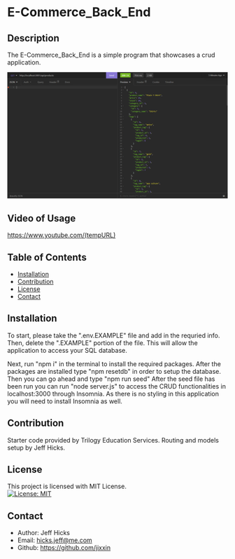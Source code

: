 # E-Commerce_Back_End

## Description
The E-Commerce_Back_End is a simple program that showcases a crud application. 

![Screenshot of Insomnia](./assets/Capture.PNG)

## Video of Usage

https://www.youtube.com/(tempURL)

## Table of Contents
- [Installation](#installation)
- [Contribution](#contribution)
- [License](#license)
- [Contact](#contact)

## Installation

To start, please take the ".env.EXAMPLE" file and add in the requried info. Then, delete the ".EXAMPLE" portion of the file. This will allow the application to access your SQL database.

Next, run "npm i" in the terminal to install the required packages. After the packages are installed type "npm resetdb" in order to setup the database. Then you can go ahead and type "npm run seed" After the seed file has been run you can run "node server.js" to access the CRUD functionalities in localhost:3000 through Insomnia. As there is no styling in this application you will need to install Insomnia as well.  

## Contribution
Starter code provided by Trilogy Education Services. Routing and models setup by Jeff Hicks. 

## License
This project is licensed with MIT License.<br>
[![License: MIT](https://img.shields.io/badge/License-MIT-yellow.svg)](https://opensource.org/licenses/MIT)

## Contact
- Author: Jeff Hicks
- Email: hicks.jeff@me.com
- Github: https://github.com/jixxin